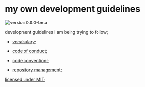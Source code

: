 # my own development guidelines

![version 0.6.0-beta](https://img.shields.io/badge/version-0.6.0--beta-informational?style=for-the-badge)

development guidelines i am being trying to follow;

- [vocabulary](./vocabulary.md);

- [code of conduct](./code_of_conduct.md);

- [code conventions](./code_conventions.md);

- [repository management](./repository_management.md);

[licensed under MIT](./license);
